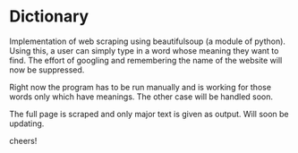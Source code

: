 # Dictionary
Implementation of web scraping using beautifulsoup (a module of python). Using this, a user can simply type in a word whose meaning they want to  find. The effort of googling and remembering the name of the website will now be suppressed.  


Right now the program has to be run manually and is working for those words only which have meanings. 
The other case will be handled soon. 

The full page is scraped and only major text is given as output. Will soon be updating.

cheers! 
